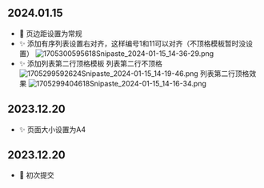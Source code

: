 ## 2024.01.15
- 🐛 页边距设置为常规
- ✨ 添加有序列表设置右对齐，这样编号1和11可以对齐（不顶格模板暂时没设置）
    ![1705300595618Snipaste_2024-01-15_14-36-29.png](https://fastly.jsdelivr.net/gh/Achuan-2/PicBed@pic/assets/1705300595618Snipaste_2024-01-15_14-36-29.png)
- ✨ 添加列表第二行顶格模板
    列表第二行不顶格
    ![1705299592624Snipaste_2024-01-15_14-19-46.png](https://fastly.jsdelivr.net/gh/Achuan-2/PicBed@pic/assets/1705299592624Snipaste_2024-01-15_14-19-46.png)
    列表第二行顶格效果
    ![1705299404618Snipaste_2024-01-15_14-16-34.png](https://fastly.jsdelivr.net/gh/Achuan-2/PicBed@pic/assets/1705299404618Snipaste_2024-01-15_14-16-34.png)

## 2023.12.20
- ✨ 页面大小设置为A4

## 2023.12.20
-  🎉 初次提交